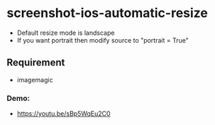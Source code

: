# screenshot-ios-automatic-resize
- Default resize mode is landscape
- If you want portrait then modify source to "portrait = True"

## Requirement
- imagemagic

### Demo: 
- https://youtu.be/sBp5WqEu2C0

